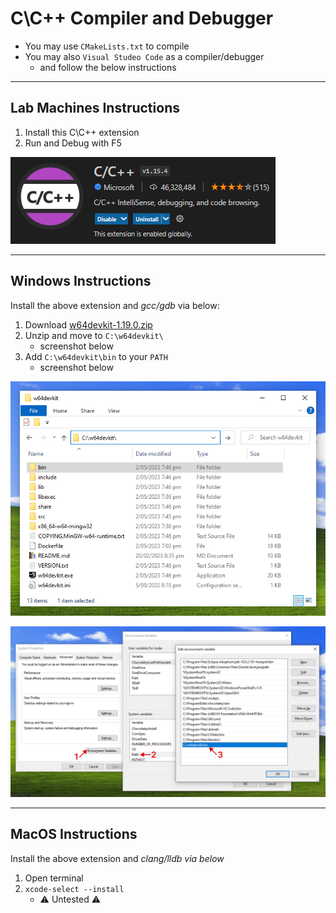 # C\C++ Compiler and Debugger

- You may use `CMakeLists.txt` to compile
- You may also `Visual Studeo Code` as a compiler/debugger
    - and follow the below instructions

***

## Lab Machines Instructions

1. Install this C\C++ extension
2. Run and Debug with F5

![extension screenshot](img/vscode_extension.png)

***

## Windows Instructions

Install the above extension and *gcc/gdb* via below:
1. Download [w64devkit-1.19.0.zip](https://github.com/skeeto/w64devkit/releases)
2. Unzip and move to `C:\w64devkit\`
    - screenshot below
3. Add `C:\w64devkit\bin` to your `PATH`
    - screenshot below

![w64devkit screenshot](./img/w64devkit.png)

![path screenshot](./img/path2.png)

***

## MacOS Instructions

Install the above extension and *clang/lldb  via below*
1. Open terminal
2. `xcode-select --install`
    - ⚠️ Untested ⚠️ 
